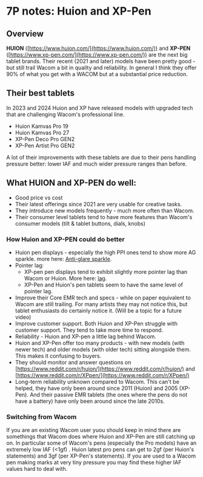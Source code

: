 # 7P notes: Huion and XP-Pen

## Overview

**HUION** ([https://www.huion.com/](https://www.huion.com/)) and **XP-PEN** ([https://www.xp-pen.com/](https://www.xp-pen.com/)) are the next big tablet brands. Their recent (2021 and later) models have been pretty good - but still trail Wacom a bit in quality and reliability. In general I think they offer 90% of what you get with a WACOM but at a substantial price reduction.&#x20;

## Their best tablets

In 2023 and 2024 Huion and XP have released models with upgraded tech that are challenging Wacom's professional line.&#x20;

* Huion Kamvas Pro 19
* Huion Kamvas Pro 27
* XP-Pen Deco Pro GEN2
* XP-Pen Artist Pro GEN2

A lot of their improvements with these tablets are due to their pens handling pressure better: lower IAF and much wider pressure ranges than before.

## What HUION and XP-PEN do well:

* Good price vs cost
* Their latest offerings since 2021 are very usable for creative tasks.
* They introduce new models frequently - much more often than Wacom.
* Their consumer level tablets tend to have more features than Wacom's consumer models (tilt &  tablet buttons, dials, knobs)

### How Huion and XP-PEN could do better

* Huion pen displays - especially the high PPI ones tend to show more AG sparkle. more here: [Anti-glare sparkle](../guides/pen-displays/anti-glare-sparkle.md).
* Pointer lag:
  * XP-pen pen displays tend to exhibit slightly more pointer lag than Wacom or Huion. More here: [lag](../core-features/lag.md).&#x20;
  * XP-Pen and Huion's pen tablets seem to have the same level of pointer lag.&#x20;
* Improve their Core EMR tech and specs - while on paper equivalent to Wacom are still trailing. For many artists they may not notice this, but tablet enthusiasts do certainly notice it. (Will be a topic for a future video)
* Improve customer support. Both Huion and XP-Pen struggle with customer support. They tend to take more time to respond.&#x20;
* Reliability - Huion and XP-pen a little lag behind Wacom. &#x20;
* Huion and XP-Pen  offer too many products - with new models (with newer tech) and older models (with older tech) sitting alongside them. This makes it confusing to buyers.
* They should monitor and answer questions on [https://www.reddit.com/r/huion/](https://www.reddit.com/r/huion/) and [https://www.reddit.com/r/XPpen/](https://www.reddit.com/r/XPpen/) &#x20;
* Long-term reliability unknown compared to Wacom. This can't be helped, they have only been around since 2011 (Huion) and 2005 (XP-Pen). And their passive EMR tablets (the ones where the pens do not have a battery) have only been around since the late 2010s.

### Switching from Wacom

If you are an existing Wacom user yuou should keep in mind there are somethings that Wacom does where Huion and XP-Pen are still catching up on. In particular some of Wacom's pens (especially the Pro models) have an extremely low IAF (<1gf) . Huion latest pro pens can get to 2gf (per Huion's statements) and 3gf (per XP-Pen's statements). If you are used to a Wacom pen making marks at very tiny pressure you may find these higher IAF values hard to deal with.
